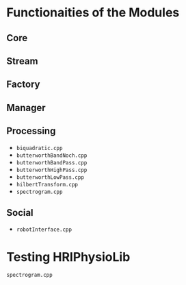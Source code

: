 # Functionaities of the Modules

## Core
## Stream
## Factory
## Manager
## Processing 
- `biquadratic.cpp`
- `butterworthBandNoch.cpp`
- `butterworthBandPass.cpp`
- `butterworthHighPass.cpp`
- `butterworthLowPass.cpp`
- `hilbertTransform.cpp`
- `spectrogram.cpp`
## Social 
- `robotInterface.cpp`
  
# Testing HRIPhysioLib

`spectrogram.cpp`
